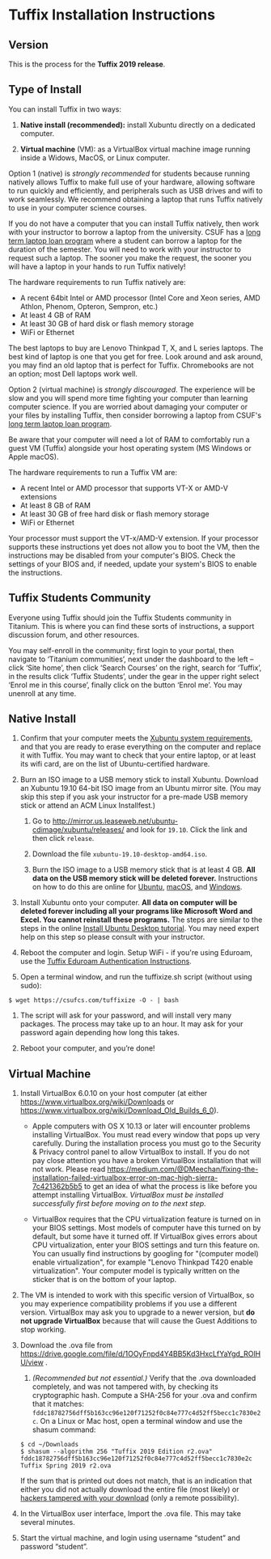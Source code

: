 # Tuffix Installation Instructions

## Version

This is the process for the **Tuffix 2019 release**.

## Type of Install

You can install Tuffix in two ways:

  1. **Native install (recommended):** install Xubuntu directly on a dedicated computer.

  1. **Virtual machine** (VM): as a VirtualBox virtual machine image running inside a Widows, MacOS, or Linux computer.

Option 1 (native) is *strongly recommended* for students because running natively allows Tuffix to make full use of your hardware, allowing software to run quickly and efficiently, and peripherals such as USB drives and wifi to work seamlessly. We recommend obtaining a laptop that runs Tuffix natively to use in your computer science courses.

If you do not have a computer that you can install Tuffix natively, then work with your instructor to borrow a laptop from the university. CSUF has a [long term laptop loan program](https://www.fullerton.edu/it/students/equipment/longtermlaptop.php) where a student can borrow a laptop for the duration of the semester. You will need to work with your instructor to request such a laptop. The sooner you make the request, the sooner you will have a laptop in your hands to run Tuffix natively! 

The hardware requirements to run Tuffix natively are:
* A recent 64bit Intel or AMD processor (Intel Core and Xeon series, AMD Athlon, Phenom, Opteron, Sempron, etc.)
* At least 4 GB of RAM
* At least 30 GB of hard disk or flash memory storage
* WiFi or Ethernet

The best laptops to buy are Lenovo Thinkpad T, X, and L series laptops. The best kind of laptop is one that you get for free. Look around and ask around, you may find an old laptop that is perfect for Tuffix. Chromebooks are not an option; most Dell laptops work well.

Option 2 (virtual machine) is *strongly discouraged*. The experience will be slow and you will spend more time fighting your computer than learning computer science. If you are worried about damaging your computer or your files by installing Tuffix, then consider borrowing a laptop from CSUF's [long term laptop loan program](https://www.fullerton.edu/it/students/equipment/longtermlaptop.php).

Be aware that your computer will need a lot of RAM to comfortably run a guest VM (Tuffix) alongside your host operating system (MS Windows or Apple macOS).

The hardware requirements to run a Tuffix VM are:
* A recent Intel or AMD processor that supports VT-X or AMD-V extensions
* At least 8 GB of RAM
* At least 30 GB of free hard disk or flash memory storage
* WiFi or Ethernet

Your processor must support the VT-x/AMD-V extension. If your processor supports these instructions yet does not allow you to boot the VM, then the instructions may be disabled from your computer's BIOS. Check the settings of your BIOS and, if needed, update your system's BIOS to enable the instructions.

## Tuffix Students Community

Everyone using Tuffix should join the Tuffix Students community in Titanium. This is where you can find these sorts of instructions, a support discussion forum, and other resources.

You may self-enroll in the community; first login to your portal, then navigate to ‘Titanium communities’, next under the dashboard to the left – click ‘Site home’, then click ‘Search Courses’ on the right, search for ‘Tuffix’, in the results click ‘Tuffix Students’, under the gear in the upper right select ‘Enrol me in this course’, finally click on the button ‘Enrol me’. You may unenroll at any time.

## Native Install

1. Confirm that your computer meets the [Xubuntu system requirements](https://xubuntu.org/requirements/), and that you are ready to erase everything on the computer and replace it with Tuffix. You may want to check that your entire laptop, or at least its wifi card, are on the list of Ubuntu-certified hardware.

1. Burn an ISO image to a USB memory stick to install Xubuntu. Download an Xubuntu 19.10 64-bit ISO image from an Ubuntu mirror site. (You may skip this step if you ask your instructor for a pre-made USB memory stick or attend an ACM Linux Installfest.)

    1. Go to http://mirror.us.leaseweb.net/ubuntu-cdimage/xubuntu/releases/ and look for `19.10`. Click the link and then click `release`.

    1. Download the file `xubuntu-19.10-desktop-amd64.iso`.

    1. Burn the ISO image to a USB memory stick that is at least 4 GB. **All data on the USB memory stick will be deleted forever.** Instructions on how to do this are online for [Ubuntu](https://tutorials.ubuntu.com/tutorial/tutorial-create-a-usb-stick-on-ubuntu#0), [macOS](https://tutorials.ubuntu.com/tutorial/tutorial-create-a-usb-stick-on-macos#0), and [Windows](https://tutorials.ubuntu.com/tutorial/tutorial-create-a-usb-stick-on-windows#0).

1. Install Xubuntu onto your computer. **All data on computer will be deleted forever including all your programs like Microsoft Word and Excel. You cannot reinstall these programs.** The steps are similar to the steps in the online [Install Ubuntu Desktop tutorial](https://tutorials.ubuntu.com/tutorial/tutorial-install-ubuntu-desktop#3). You may need expert help on this step so please consult with your instructor.

1. Reboot the computer and login. Setup WiFi - if you're using Eduroam, use the [Tuffix Eduroam Authentication Instructions](https://github.com/kevinwortman/tuffix/blob/master/eduroam.md).

1. Open a terminal window, and run the tuffixize.sh script (without using sudo):
```
$ wget https://csufcs.com/tuffixize -O - | bash
```

1. The script will ask for your password, and will install very many packages. The process may take up to an hour. It may ask for your password again depending how long this takes.

1. Reboot your computer, and you’re done!

## Virtual Machine

1. Install VirtualBox 6.0.10 on your host computer (at either https://www.virtualbox.org/wiki/Downloads or https://www.virtualbox.org/wiki/Download_Old_Builds_6_0).

    - Apple computers with OS X 10.13 or later will encounter problems installing VirtualBox. You must read every window that pops up very carefully. During the installation process you must go to the Security & Privacy control panel to allow VirtualBox to install. If you do not pay close attention you have a broken VirtualBox installation that will not work. Please read https://medium.com/@DMeechan/fixing-the-installation-failed-virtualbox-error-on-mac-high-sierra-7c421362b5b5 to get an idea of what the process is like before you attempt installing VirtualBox. *VirtualBox must be installed successfully first before moving on to the next step.*

    - VirtualBox requires that the CPU virtualization feature is turned on in your BIOS settings. Most models of computer have this turned on by default, but some have it turned off. If VirtualBox gives errors about CPU virtualization, enter your BIOS settings and turn this feature on. You can usually find instructions by googling for "(computer model) enable  virtualization", for example "Lenovo Thinkpad T420 enable virtualization". Your computer model is typically written on the sticker that is on the bottom of your laptop.

1. The VM is intended to work with this specific version of VirtualBox, so you may experience compatibility problems if you use a different version. VirtualBox may ask you to upgrade to a newer version, but **do not upgrade VirtualBox** because that will cause the Guest Additions to stop working.

1. Download the .ova file from https://drive.google.com/file/d/1OOyFnpd4Y4BB5Kd3HxcLfYaYgd_ROlHU/view .

    1. *(Recommended but not essential.)* Verify that the .ova downloaded completely, and was not tampered with, by checking its cryptographic hash. Compute a SHA-256 for your .ova and confirm that it matches:
    `fddc18782756dff5b163cc96e120f71252f0c84e777c4d52ff5becc1c7830e2c`.
    On a Linux or Mac host, open a terminal window and use the shasum command:
    ```
    $ cd ~/Downloads
    $ shasum --algorithm 256 "Tuffix 2019 Edition r2.ova"
    fddc18782756dff5b163cc96e120f71252f0c84e777c4d52ff5becc1c7830e2c  Tuffix Spring 2019 r2.ova
    ```
    If the sum that is printed out does not match, that is an indication that either you did not actually download the entire file (most likely) or [hackers tampered with your download](https://en.wikipedia.org/wiki/Man-in-the-middle_attack) (only a remote possibility).

1. In the VirtualBox user interface, Import the .ova file. This may take several minutes.

1. Start the virtual machine, and login using username “student” and password “student”.
